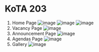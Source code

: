 # KoTA 203

1. Home Page
   ![image](https://github.com/iqbalalghifary/JPAC-Polban---TA/assets/51478039/47138cf8-f92e-4448-9c76-bd21c1b5f382)
   ![image](https://github.com/iqbalalghifary/JPAC-Polban---TA/assets/51478039/ac40da57-7dda-4757-98c0-1cb34989a6a4)
   ![image](https://github.com/iqbalalghifary/JPAC-Polban---TA/assets/51478039/e4c652b2-9a7d-4121-ad81-01b75a309188)
3. Vacancy Page
   ![image](https://github.com/iqbalalghifary/JPAC-Polban---TA/assets/51478039/9d1c2612-5711-475b-a803-8df54ab3451d)
4. Announcement Page
   ![image](https://github.com/iqbalalghifary/JPAC-Polban---TA/assets/51478039/fe9ecdb3-795e-479c-9704-10b0002cb8b5)
5. Agendas Page
   ![image](https://github.com/iqbalalghifary/JPAC-Polban---TA/assets/51478039/018a1dae-c03b-4c50-a8fa-7be750082772)
6. Gallery
   ![image](https://github.com/iqbalalghifary/JPAC-Polban---TA/assets/51478039/6a507ace-9629-4f15-85b7-064889e2288e)

